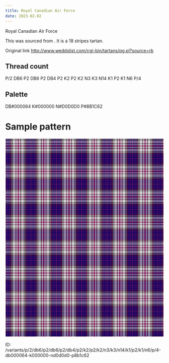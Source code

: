 ```yaml
---
title: Royal Canadian Air Force
date: 2023-02-02
---
```

Royal Canadian Air Force

This was sourced from <no value>.  It is a 18 stripes tartan.

Original link http://www.weddslist.com/cgi-bin/tartans/pg.pl?source=rb

## Thread count
P/2 DB6 P2 DB6 P2 DB4 P2 K2 P2 K2 N3 K3 N14 K1 P2 K1 N6 P/4

## Palette
DB#000064 K#000000 N#D0D0D0 P#8B1C62

# Sample pattern

![Tartan detail](tartan.png "P/2 DB6 P2 DB6 P2 DB4 P2 K2 P2 K2 N3 K3 N14 K1 P2 K1 N6 P/4 tartan")

ID: /variants/p/2/db6/p2/db6/p2/db4/p2/k2/p2/k2/n3/k3/n14/k1/p2/k1/n6/p/4-db000064-k000000-nd0d0d0-p8b1c62